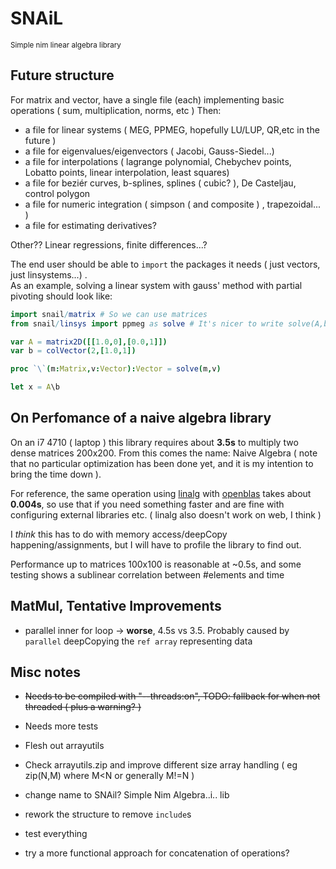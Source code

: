 SNAiL
=====
<small>Simple nim linear algebra library</small>

Future structure
-----------------

For matrix and vector, have a single file (each) implementing basic operations ( sum, multiplication, norms, etc )
Then:
- a file for linear systems ( MEG, PPMEG, hopefully LU/LUP, QR,etc in the future )
- a file for eigenvalues/eigenvectors ( Jacobi, Gauss-Siedel...)
- a file for interpolations ( lagrange polynomial, Chebychev points, Lobatto points, linear interpolation, least squares)
- a file for beziér curves, b-splines, splines ( cubic? ), De Casteljau, control polygon
- a file for numeric integration ( simpson ( and composite ) , trapezoidal... )
- a file for estimating derivatives?

Other?? Linear regressions, finite differences...?

The end user should be able to `import` the packages it needs ( just vectors, just linsystems...) .  
As an example, solving a linear system with gauss' method with partial pivoting should look like:
```nim
import snail/matrix # So we can use matrices
from snail/linsys import ppmeg as solve # It's nicer to write solve(A,b) than ppmeg(A,b)

var A = matrix2D([[1.0,0],[0.0,1]])
var b = colVector(2,[1.0,1])

proc `\`(m:Matrix,v:Vector):Vector = solve(m,v)

let x = A\b

```


On Perfomance of a naive algebra library
----------------------------------------

On an i7 4710 ( laptop ) this library requires about **3.5s** to multiply two dense matrices 200x200.
From this comes the name: Naive Algebra ( note that no particular optimization has been done yet, and it is my intention to bring the time down ).

For reference, the same operation using [linalg]() with [openblas]() takes about **0.004s**, so use that if you need something faster and are fine with
configuring external libraries etc. ( linalg also doesn't work on web, I think )

I *think* this has to do with memory access/deepCopy happening/assignments, but I will have to profile the library to find out.

Performance up to matrices 100x100 is reasonable at ~0.5s, and some testing shows a sublinear correlation between #elements and time

MatMul, Tentative Improvements
------------------------------
- parallel inner for loop -> **worse**, 4.5s vs 3.5. Probably caused by `parallel` deepCopying the `ref array` representing data

Misc notes
----------
- ~~Needs to be compiled with "--threads:on", TODO: fallback for when not threaded ( plus a warning? )~~

- Needs more tests
- Flesh out arrayutils
- Check arrayutils.zip and improve different size array handling ( eg zip(N,M) where M<N or generally M!=N ) 
- change name to SNAil? Simple Nim Algebra..i.. lib
- rework the structure to remove `include`s
- test everything
- try a more functional approach for concatenation of operations?
